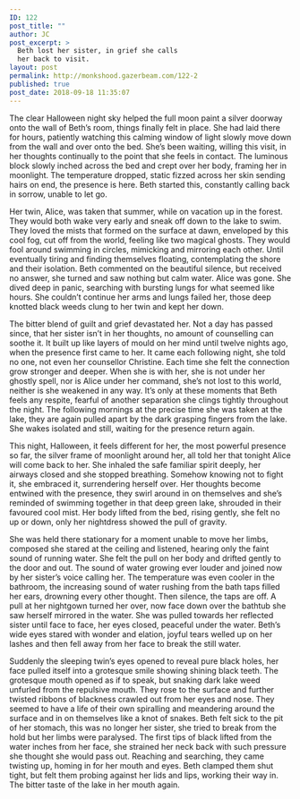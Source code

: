 ```yaml
---
ID: 122
post_title: ""
author: JC
post_excerpt: >
  Beth lost her sister, in grief she calls
  her back to visit.
layout: post
permalink: http://monkshood.gazerbeam.com/122-2
published: true
post_date: 2018-09-18 11:35:07
---
```

<p><span style="font-weight: 400">The clear Halloween night sky helped the full moon paint a silver doorway onto the wall of Beth’s room, things finally felt in place. She had laid there for hours, patiently watching this calming window of light slowly move down from the wall and over onto the bed. She’s been waiting, willing this visit, in her thoughts continually to the point that she feels in contact. The luminous block slowly inched across the bed and crept over her body, framing her in moonlight. The temperature dropped, static fizzed across her skin sending hairs on end, the presence is here. Beth started this, constantly calling back in sorrow, unable to let go.</span></p><p><span style="font-weight: 400">Her twin, Alice, was taken that summer, while on vacation up in the forest. They would both wake very early and sneak off down to the lake to swim. They loved the mists that formed on the surface at dawn, enveloped by this cool fog, cut off from the world, feeling like two magical ghosts. They would fool around swimming in circles, mimicking and mirroring each other. Until eventually tiring and finding themselves floating, contemplating the shore and their isolation. Beth commented on the beautiful silence, but received no answer, she turned and saw nothing but calm water. Alice was gone. She dived deep in panic, searching with bursting lungs for what seemed like hours. She couldn’t continue her arms and lungs failed her, those deep knotted black weeds clung to her twin and kept her down.</span></p><p><span style="font-weight: 400">The bitter blend of guilt and grief devastated her. Not a day has passed since, that her sister isn’t in her thoughts, no amount of counselling can soothe it. It built up like layers of mould on her mind until twelve nights ago, when the presence first came to her. It came each following night, she told no one, not even her counsellor Christine. Each time she felt the connection grow stronger and deeper. When she is with her, she is not under her ghostly spell, nor is Alice under her command, she’s not lost to this world, neither is she weakened in any way. It’s only at these moments that Beth feels any respite, fearful of another separation she clings tightly throughout the night. The following mornings at the precise time she was taken at the lake, they are again pulled apart by the dark grasping fingers from the lake. She wakes isolated and still, waiting for the presence return again.</span></p><p><span style="font-weight: 400">This night, Halloween, it feels different for her, the most powerful presence so far, the silver frame of moonlight around her, all told her that tonight Alice will come back to her. She inhaled the safe familiar spirit deeply, her airways closed and she stopped breathing. Somehow knowing not to fight it, she embraced it, surrendering herself over. Her thoughts become entwined with the presence, they swirl around in on themselves and she’s reminded of swimming together in that deep green lake, shrouded in their favoured cool mist. Her body lifted from the bed, rising gently, she felt no up or down, only her nightdress showed the pull of gravity.</span></p><p><span style="font-weight: 400">She was held there stationary for a moment unable to move her limbs, composed she stared at the ceiling and listened, hearing only the faint sound of running water. She felt the pull on her body and drifted gently to the door and out. The sound of water growing ever louder and joined now by her sister’s voice calling her. The temperature was even cooler in the bathroom, the increasing sound of water rushing from the bath taps filled her ears, drowning every other thought. Then silence, the taps are off. A pull at her nightgown turned her over, now face down over the bathtub she saw herself mirrored in the water. She was pulled towards her reflected sister until face to face, her eyes closed, peaceful under the water. Beth’s wide eyes stared with wonder and elation, joyful tears welled up on her lashes and then fell away from her face to break the still water.</span></p><p><span style="font-weight: 400">Suddenly the sleeping twin’s eyes opened to reveal pure black holes, her face pulled itself into a grotesque smile showing shining black teeth. The grotesque mouth opened as if to speak, but snaking dark lake weed unfurled from the repulsive mouth. They rose to the surface and further twisted ribbons of blackness crawled out from her eyes and nose. They seemed to have a life of their own spiralling and meandering around the surface and in on themselves like a knot of snakes. Beth felt sick to the pit of her stomach, this was no longer her sister, she tried to break from the hold but her limbs were paralysed. The first tips of black lifted from the water inches from her face, she strained her neck back with such pressure she thought she would pass out. Reaching and searching, they came twisting up, homing in for her mouth and eyes. Beth clamped them shut tight, but felt them probing against her lids and lips, working their way in. The bitter taste of the lake in her mouth again.</span></p>